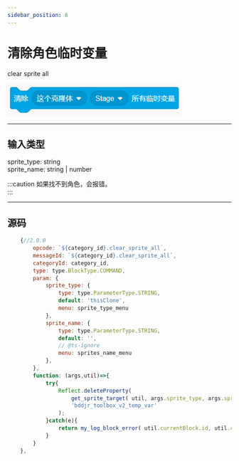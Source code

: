 ```yaml
---
sidebar_position: 6
---
```

# 清除角色临时变量

clear sprite all

![img](img\clear_sprite_all\image.png)  


***
## 输入类型
sprite_type: string  
sprite_name: string | number  

:::caution
如果找不到角色，会报错。  
:::


***
## 源码
```js title="/categorys/temp_var.js"
    {//2.0.0
        opcode: `${category_id}.clear_sprite_all`,
        messageId: `${category_id}.clear_sprite_all`,
        categoryId: category_id,
        type: type.BlockType.COMMAND,
        param: {
            sprite_type: {
                type: type.ParameterType.STRING,
                default: 'thisClone',
                menu: sprite_type_menu
            },
            sprite_name: {
                type: type.ParameterType.STRING,
                default: '',
                // @ts-ignore
                menu: sprites_name_menu
            },
        },
        function: (args,util)=>{
            try{
                Reflect.deleteProperty(
                    get_sprite_target( util, args.sprite_type, args.sprite_name ) ,
                    'bddjr_toolbox_v2_temp_var'
                );
            }catch(e){
                return my_log_block_error( util.currentBlock.id, util.currentBlock.opcode, e )
            }
        }
    },
```
